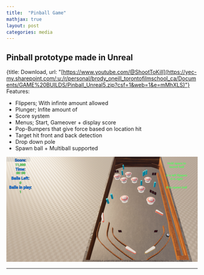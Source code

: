 ```yaml
---
title:  "Pinball Game"
mathjax: true
layout: post
categories: media
---
```


## Pinball prototype made in Unreal
{title: Download, url: "[https://www.youtube.com/@ShootToKill](https://yec-my.sharepoint.com/:u:/r/personal/brody_oneill_torontofilmschool_ca/Documents/GAME%20BUILDS/Pinball_Unreal5.zip?csf=1&web=1&e=mMhXLS)"}
Features:
- Flippers; With infinte amount allowed
- Plunger; Infite amount of
- Score system
- Menus; Start, Gameover + display score
- Pop-Bumpers that give force based on location hit
- Target hit front and back detection
- Drop down pole
- Spawn ball + Multiball supported

![Pinball Game](/images/PinballDemoPic.png)

---
